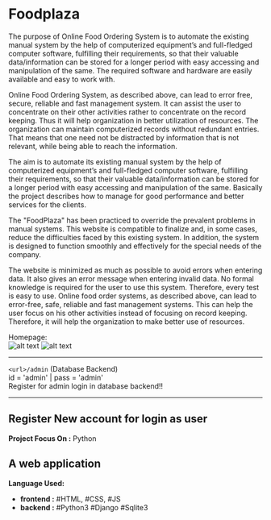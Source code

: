 # Foodplaza

The purpose of Online Food Ordering System is to automate the existing manual system by the help of computerized equipment’s and full-fledged computer software, fulfilling their requirements, so that their valuable data/information can be stored for a longer period with easy accessing and manipulation of the same. The required software and hardware are easily available and easy to work with.

Online Food Ordering System, as described above, can lead to error free, secure, reliable and fast management system. It can assist the user to concentrate on their other activities rather to concentrate on the record keeping. Thus it will help organization in better utilization of resources. The organization can maintain computerized records without redundant entries. That means that one need not be distracted by information that is not relevant, while being able to reach the information.

The aim is to automate its existing manual system by the help of computerized equipment’s and full-fledged computer software, fulfilling their requirements, so that their valuable data/information can be stored for a longer period with easy accessing and manipulation of the same. Basically the project describes how to manage for good performance and better services for the clients.

The "FoodPlaza" has been practiced to override the prevalent problems in manual systems. This website is compatible to finalize and, in some cases, reduce the difficulties faced by this existing system. In addition, the system is designed to function smoothly and effectively for the special needs of the company.

The website is minimized as much as possible to avoid errors when entering data. It also gives an error message when entering invalid data. No formal knowledge is required for the user to use this system. Therefore, every test is easy to use. Online food order systems, as described above, can lead to error-free, safe, reliable and fast management systems. This can help the user focus on his other activities instead of focusing on record keeping. Therefore, it will help the organization to make better use of resources.

Homepage:<br>
![alt text](https://github.com/imnitesh18/Food-Plaza/assets/71972708/33d2e0e6-b8e3-4e05-aff5-819a9a8002e8)
![alt text](https://github.com/CosmiX-6/FoodPlaza/blob/main/Screenshots/foodplaza-login.png "Login Preview")

---

`<url>/admin` (Database Backend)<br>
id = 'admin' | pass = 'admin'<br>
Register for admin login in database backend!!

---

## Register New account for login as user

**Project Focus On :** Python<br>

## A web application

**Language Used:**

- **frontend :** #HTML, #CSS, #JS
- **backend :** #Python3 #Django #Sqlite3
